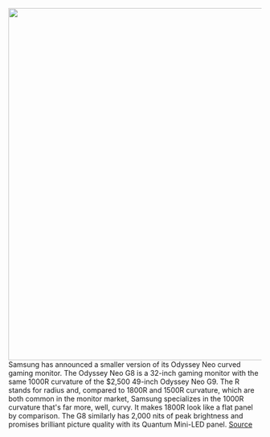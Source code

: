 <img src='https://cdn.vox-cdn.com/thumbor/n0SFV18y387UurXfHDtxo7QVN0o=/0x0:4757x3171/1200x800/filters:focal(1999x1206:2759x1966)/cdn.vox-cdn.com/uploads/chorus_image/image/70338913/odysseyneog8.0.jpg' width='700px' /><br/>
Samsung has announced a smaller version of its Odyssey Neo curved gaming monitor. The Odyssey Neo G8 is a 32-inch gaming monitor with the same 1000R curvature of the $2,500 49-inch Odyssey Neo G9. The R stands for radius and, compared to 1800R and 1500R curvature, which are both common in the monitor market, Samsung specializes in the  1000R curvature that's far more, well, curvy. It makes 1800R look like a flat panel by comparison. The G8 similarly has 2,000 nits of peak brightness and promises brilliant picture quality with its Quantum Mini-LED panel.
<a href='https://www.theverge.com/2022/1/2/22860012/samsung-odyssey-neo-g8-4k-240hz-refresh-rate-monitor-mini-led-specs'> Source <a/>
